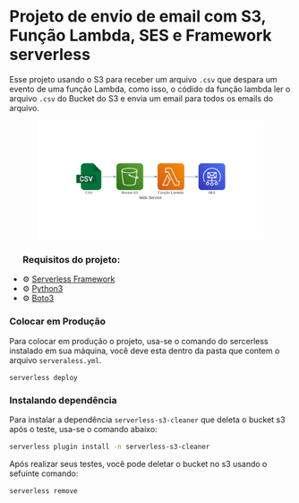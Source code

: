 # Projeto de envio de email com S3, Função Lambda, SES e Framework serverless

Esse projeto usando o S3 para receber um arquivo `.csv` que despara um evento de uma função Lambda, como isso, o códido da função lambda ler o arquivo `.csv` do Bucket do S3 e envia um email para todos os emails do arquivo.

<p align="center">
  <img width="80%" src="web_service.png">
</p>


<p id="roadmap"> 
  <ul>
    <h3>Requisitos do projeto:</h3>
    <p>
    <li>⚙️ <a href="https://www.serverless.com/framework/docs/getting-started">Serverless Framework</a></li>
    <li>⚙️ <a href="https://www.python.org">Python3</a></li>
    <li>⚙️ <a href="https://pypi.org/project/boto3/">Boto3</a></li>
  </ul>
</p>


### Colocar em Produção

Para colocar em produção o projeto, usa-se o comando do sercerless instalado em sua máquina, você deve esta dentro da pasta que contem o arquivo `serveraless.yml`.

```
serverless deploy
```

### Instalando dependência

Para instalar a dependência `serverless-s3-cleaner` que deleta o bucket s3 após o teste, usa-se o comando abaixo:

```bash
serverless plugin install -n serverless-s3-cleaner
```

Após realizar seus testes, você pode deletar o bucket no s3 usando o sefuinte comando:

```bash
serverless remove
```